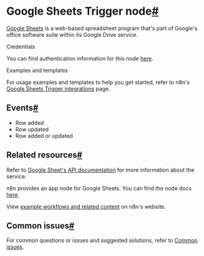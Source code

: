 [](https://github.com/n8n-io/n8n-docs/edit/main/docs/integrations/builtin/trigger-nodes/n8n-nodes-base.googlesheetstrigger/index.md "Edit this page")

# Google Sheets Trigger node[#](#google-sheets-trigger-node "Permanent link")

[Google Sheets](https://www.google.com/sheets) is a web-based spreadsheet program that's part of Google's office software suite within its Google Drive service.

Credentials

You can find authentication information for this node [here](../../credentials/google/).

Examples and templates

For usage examples and templates to help you get started, refer to n8n's [Google Sheets Trigger integrations](https://n8n.io/integrations/google-sheets-trigger/) page.

## Events[#](#events "Permanent link")

*   Row added
*   Row updated
*   Row added or updated

## Related resources[#](#related-resources "Permanent link")

Refer to [Google Sheet's API documentation](https://developers.google.com/sheets/api) for more information about the service.

n8n provides an app node for Google Sheets. You can find the node docs [here](../../app-nodes/n8n-nodes-base.googlesheets/).

View [example workflows and related content](https://n8n.io/integrations/google-sheets-trigger/) on n8n's website.

## Common issues[#](#common-issues "Permanent link")

For common questions or issues and suggested solutions, refer to [Common issues](common-issues/).